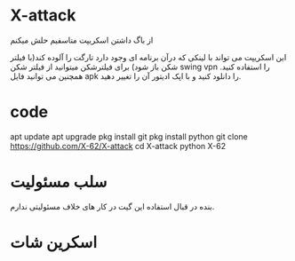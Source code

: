 # X-attack

از باگ داشتن اسکریپت متاسفیم حلش میکنم

این اسکریپت می تواند با لینکی که درآن برنامه ای وجود دارد تارگت را آلوده کند(با فیلتر شکن باز شود)
برای فیلترشکن میتوانید از فیلتر شکن swing vpn را استفاده کنید.
همچنین می توانید فایل apk را دانلود کنید و با اپک ادیتور آن را تغییر دهید.

# code

apt update 
apt upgrade 
pkg install git 
pkg install python 
git clone https://github.com/X-62/X-attack
cd X-attack
python X-62

# سلب مسئولیت

بنده در قبال استفاده این گیت در کار های خلاف مسئولیتی ندارم.

# اسکرین شات
